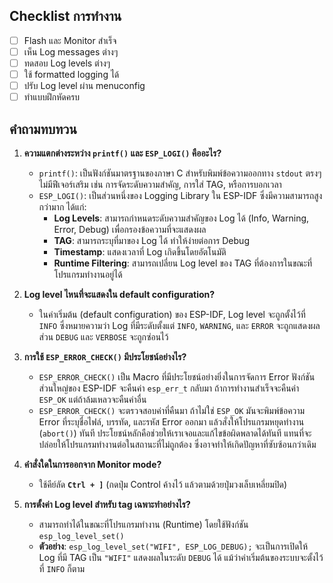 ## Checklist การทำงาน

- [ ] Flash และ Monitor สำเร็จ
- [ ] เห็น Log messages ต่างๆ
- [ ] ทดสอบ Log levels ต่างๆ
- [ ] ใช้ formatted logging ได้
- [ ] ปรับ Log level ผ่าน menuconfig
- [ ] ทำแบบฝึกหัดครบ

## คำถามทบทวน

1.  **ความแตกต่างระหว่าง `printf()` และ `ESP_LOGI()` คืออะไร?**
    *   `printf()`: เป็นฟังก์ชันมาตรฐานของภาษา C สำหรับพิมพ์ข้อความออกทาง `stdout` ตรงๆ ไม่มีฟีเจอร์เสริม เช่น การจัดระดับความสำคัญ, การใส่ TAG, หรือการบอกเวลา
    *   `ESP_LOGI()`: เป็นส่วนหนึ่งของ Logging Library ใน ESP-IDF ซึ่งมีความสามารถสูงกว่ามาก ได้แก่:
        *   **Log Levels**: สามารถกำหนดระดับความสำคัญของ Log ได้ (Info, Warning, Error, Debug) เพื่อกรองข้อความที่จะแสดงผล
        *   **TAG**: สามารถระบุที่มาของ Log ได้ ทำให้ง่ายต่อการ Debug
        *   **Timestamp**: แสดงเวลาที่ Log เกิดขึ้นโดยอัตโนมัติ
        *   **Runtime Filtering**: สามารถเปลี่ยน Log level ของ TAG ที่ต้องการในขณะที่โปรแกรมทำงานอยู่ได้

2.  **Log level ไหนที่จะแสดงใน default configuration?**
    *   ในค่าเริ่มต้น (default configuration) ของ ESP-IDF, Log level จะถูกตั้งไว้ที่ `INFO` ซึ่งหมายความว่า Log ที่มีระดับตั้งแต่ `INFO`, `WARNING`, และ `ERROR` จะถูกแสดงผล ส่วน `DEBUG` และ `VERBOSE` จะถูกซ่อนไว้

3.  **การใช้ `ESP_ERROR_CHECK()` มีประโยชน์อย่างไร?**
    *   `ESP_ERROR_CHECK()` เป็น Macro ที่มีประโยชน์อย่างยิ่งในการจัดการ Error ฟังก์ชันส่วนใหญ่ของ ESP-IDF จะคืนค่า `esp_err_t` กลับมา ถ้าการทำงานสำเร็จจะคืนค่า `ESP_OK` แต่ถ้าล้มเหลวจะคืนค่าอื่น
    *   `ESP_ERROR_CHECK()` จะตรวจสอบค่าที่คืนมา ถ้าไม่ใช่ `ESP_OK` มันจะพิมพ์ข้อความ Error ที่ระบุชื่อไฟล์, บรรทัด, และรหัส Error ออกมา แล้วสั่งให้โปรแกรมหยุดทำงาน (`abort()`) ทันที ประโยชน์หลักคือช่วยให้เราเจอและแก้ไขข้อผิดพลาดได้ทันที แทนที่จะปล่อยให้โปรแกรมทำงานต่อในสถานะที่ไม่ถูกต้อง ซึ่งอาจทำให้เกิดปัญหาที่ซับซ้อนกว่าเดิม

4.  **คำสั่งใดในการออกจาก Monitor mode?**
    *   ใช้คีย์ลัด **`Ctrl + ]`** (กดปุ่ม Control ค้างไว้ แล้วตามด้วยปุ่มวงเล็บเหลี่ยมปิด)

5.  **การตั้งค่า Log level สำหรับ tag เฉพาะทำอย่างไร?**
    *   สามารถทำได้ในขณะที่โปรแกรมทำงาน (Runtime) โดยใช้ฟังก์ชัน `esp_log_level_set()`
    *   **ตัวอย่าง**: `esp_log_level_set("WIFI", ESP_LOG_DEBUG);` จะเป็นการเปิดให้ Log ที่มี TAG เป็น `"WIFI"` แสดงผลในระดับ `DEBUG` ได้ แม้ว่าค่าเริ่มต้นของระบบจะตั้งไว้ที่ `INFO` ก็ตาม